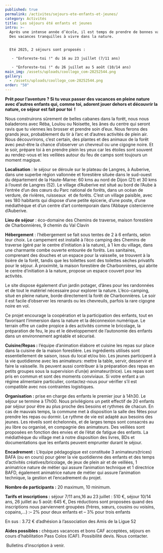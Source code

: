 ```yaml
---
published: true
permalink: /activites/sejours-ete-enfants-et-jeunes/
category: Activités
title: Les séjours été enfants et jeunes
intro: >-
  Après une intense année d’école, il est temps de prendre de bonnes vacances.
  Des vacances tranquilles à vivre dans la nature.


  Eté 2025, 2 séjours sont proposés :

   - "Enforeste-toi !" du 16 au 23 juillet (7/11 ans)

   - "Enforeste-toi !" du 26 juillet au 5 août (10/14 ans)
main_img: /assets/uploads/coollogo_com-28252544.png
gallery:
  - /assets/uploads/coollogo_com-28252544.png
order: "50"
---
```

**Prêt pour l’aventure ? Si tu veux passer des vacances en 
pleine nature avec d’autres enfants qui, comme toi, adorent jouer dehors
 et découvrir la nature, ce séjour est fait pour toi  !**

Nous construirons sûrement de belles cabanes dans la forêt, nous nous baladerons avec Réba, Loulou ou Noisette, les ânes du centre qui seront ravis que tu viennes les brosser et prendre soin d’eux. Nous ferons des grands jeux, probablement du tir à l’arc et d’autres activités de plein air. 
Nous découvrirons, c’est certain, des plantes et des animaux de la forêt avec peut-être la chance d’observer un chevreuil ou une cigogne noire. Et le soir, prépare toi à en prendre plein les yeux car les étoiles sont souvent au rendez-vous et les veillées autour du feu de camps sont toujours un moment magique.

**Localisation** : le séjour 
se déroule sur le plateau de Langres, à Auberive, dans une superbe 
région vallonnée et forestière située dans le sud-ouest du département 
de la Haute-Marne: 60 kms au nord de Dijon (21) et 30 kms à l’ouest de 
Langres (52). Le village d’Auberive est situé au bord de l’Aube à l’entrée d’un des cœurs du Parc national de forêts, dans un océan de verdure, de rivières, ruisseaux  et de forêts.
 C’est un village paisible, avec ses 180 habitants qui dispose d’une 
petite épicerie, d’une poste, d’une médiathèque et d’un centre d’art 
contemporain dans l’Abbaye cistercienne d’Auberive.

**Lieu de séjour** : éco-domaine des Chemins de traverse, maison forestière de Charbonnières, 9 chemin du Val Clavin

**Hébergement** : l’hébergement se fait sous tentes de 2
 à 6 enfants, selon leur choix. Le campement est installé à l’éco 
camping des Chemins de traverse (géré par le centre d’initiation à la 
nature), à 1 km du village, dans une charmante combe ouverte entourée de
 forêts. Les sanitaires, comprenant des douches et un espace pour la 
vaisselle, se trouvent à la lisière de la forêt, tandis que les 
toilettes sont des toilettes sèches privatifs pour le séjour. À 
proximité, la maison forestière de Charbonnières, qui abrite le centre 
d’initiation à la nature, propose un espace couvert pour les activités.

Le site dispose également d’un jardin potager, d’ânes pour les 
randonnées et de tout le matériel nécessaire pour explorer la nature. 
L’éco-camping, situé en pleine nature, borde directement la forêt de 
Charbonnières. Le soir il est facile d’observer les renards ou les 
chevreuils, parfois la rare cigogne noire en vol.

Ce projet encourage la coopération et la participation des enfants, 
tout en favorisant l’immersion dans la nature et la déconnexion 
numérique. Le terrain offre un cadre propice à des activités comme le 
bricolage, la préparation de feu, le jeu et le développement de 
l’autonomie des enfants dans un environnement agréable et sécurisé.

**Cuisine/Repas :** l’équipe d’animation élabore et 
cuisine les repas sur place dans la cuisine de la maison forestière. Les
 ingrédients utilisés sont essentiellement de saison, issus du local 
et/ou bio. Les jeunes participent à la vie quotidienne avec les 
animateurs: mettre la table, servir, desservir et faire la vaisselle. 
Ils peuvent aussi contribuer à la préparation des repas en petits 
groupes sous la supervision d’un(e) animateur(trice). Les repas sont 
pris en commun et sont des moments conviviaux. Si votre enfant a un 
régime alimentaire particulier, contactez-nous pour vérifier s’il est 
compatible avec nos contraintes logistiques.

**Organisation :** prise en charge des enfants le 
premier jour à 14h30. Le séjour se termine à 17h00. Nous privilégions un
 petit effectif de 20 enfants par séjour pour être au plus proche des 
besoins et rythmes de chacun. En cas de mauvais temps, la commune met à 
disposition la salle des fêtes pour prendre les repas ou dormir. Le 
rythme de vie est adapté aux besoins des jeunes. Les réveils sont 
échelonnés, et de larges temps sont consacrés au jeu libre ou organisé, 
en compagnie des animateurs. Des veillées sont proposées en fonction des
 envies et de l’état de fatigue des enfants. La médiathèque du village 
met à notre disposition des livres, BDs et documentations que les 
enfants peuvent emprunter durant le séjour.

**Encadrement :** L’équipe pédagogique est constituée 3 
animateurs(trices) BAFA (ou en cours) pour gérer la vie quotidienne des 
enfants et des temps d’activités créatives/bricolage, de jeux de plein 
air et de veillées, 1 animatrice nature de métier qui assure l’animation
 technique et 1 directrice BAFD, également animatrice nature de métier 
qui assure l’animation technique, la gestion et l’encadrement du projet.



**Nombre de participants :** 20 maximum, 10 minimum.

**Tarifs et inscriptions :** séjour 7/11 ans,16 au 23 juillet : 510 €, séjour 10/14 ans, 26 juillet au 5 août: 645 €, 
Des réductions sont proposées quand des inscriptions nous parviennent groupées (frères, sœurs, cousins ou voisins, copains,…) :– 2% pour deux enfants et – 3% pour trois enfants

En sus : 3.72 € d’adhésion à l’association des Amis de la Ligue 52

**Aides possibles :** chèques vacances et bons CAF acceptées, séjours en cours d’habilitation Pass Colos (CAF). Possibilité devis. Nous contacter.

 Bulletins d’inscription à venir.
